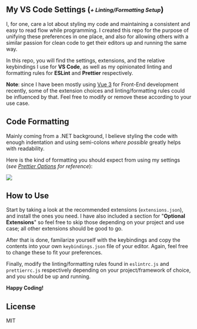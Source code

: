 ## My VS Code Settings (<sub><sup>_+ Linting/Formatting Setup_</sub></sup>)

I, for one, care a lot about styling my code and maintaining a consistent and easy to read flow while programming. I created this repo for the purpose of unifying these preferences in one place, and also for allowing others with a similar passion for clean code to get their editors up and running the same way.

In this repo, you will find the settings, extensions, and the relative keybindings I use for **VS Code**, as well as my opinionated linting and formatting rules for **ESLint** and **Prettier** respectively.

**Note**: since I have been mostly using [Vue 3](https://vuejs.org/) for Front-End development recently, some of the extension choices and linting/formatting rules could be influenced by that. Feel free to modify or remove these according to your use case.

## Code Formatting

Mainly coming from a .NET background, I believe styling the code with enough indentation and using semi-colons _where possible_ greatly helps with readability.

Here is the kind of formatting you should expect from using my settings (_see [Prettier Options](https://prettier.io/docs/en/options.html) for reference_):

<img src="https://user-images.githubusercontent.com/31348348/160286495-de6e92df-9d38-4b33-81b8-cace4a4d7813.png">

## How to Use

Start by taking a look at the recommended extensions (`extensions.json`), and install the ones you need. I have also included a section for "**Optional Extensions**" so feel free to skip those depending on your project and use case; all other extensions should be good to go.

After that is done, familarize yourself with the keybindings and copy the contents into your own `keybindings.json` file of your editor. Again, feel free to change these to fit your preferences.

Finally, modify the linting/formatting rules found in `eslintrc.js` and `prettierrc.js` respectively depending on your project/framework of choice, and you should be up and running.

**Happy Coding!**

## License

MIT
